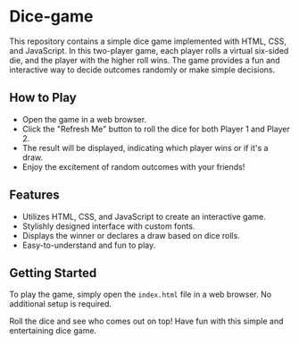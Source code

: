 # Dice-game
This repository contains a simple dice game implemented with HTML, CSS, and JavaScript. In this two-player game, each player rolls a virtual six-sided die, and the player with the higher roll wins. The game provides a fun and interactive way to decide outcomes randomly or make simple decisions.

## How to Play

- Open the game in a web browser.
- Click the "Refresh Me" button to roll the dice for both Player 1 and Player 2.
- The result will be displayed, indicating which player wins or if it's a draw.
- Enjoy the excitement of random outcomes with your friends!

## Features

- Utilizes HTML, CSS, and JavaScript to create an interactive game.
- Stylishly designed interface with custom fonts.
- Displays the winner or declares a draw based on dice rolls.
- Easy-to-understand and fun to play.

## Getting Started
To play the game, simply open the `index.html` file in a web browser. No additional setup is required.

Roll the dice and see who comes out on top! Have fun with this simple and entertaining dice game.
